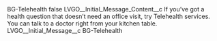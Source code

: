 <?xml version="1.0" encoding="UTF-8"?>
<CustomMetadata xmlns="http://soap.sforce.com/2006/04/metadata" xmlns:xsi="http://www.w3.org/2001/XMLSchema-instance" xmlns:xsd="http://www.w3.org/2001/XMLSchema">
    <label>BG-Telehealth</label>
    <protected>false</protected>
    <values>
        <field>LVGO__Initial_Message_Content__c</field>
        <value xsi:type="xsd:string">If you’ve got a health question that doesn’t need an office visit, try Telehealth services. You can talk to a doctor right from your kitchen table.</value>
    </values>
    <values>
        <field>LVGO__Initial_Message__c</field>
        <value xsi:type="xsd:string">BG-Telehealth</value>
    </values>
</CustomMetadata>
